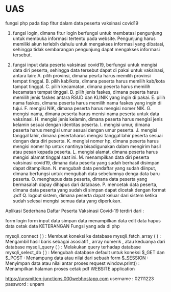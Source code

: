 # UAS
fungsi php pada tiap fitur dalam data peserta vaksinasi covid19

1. fungsi login, dimana fitur login berfungsi untuk membatasi pengunjung untuk membuka informasi tertentu pada website. 
Pengunjung harus memiliki akun terlebih dahulu untuk mengakses informasi yang dibatasi, sehingga tidak sembarangan pengunjung dapat mengakses informasi tersebut.

2. fungsi input data peserta vaksinasi covid19, berfungsi untuk mengisi data diri peserta, sehingga data tersebut dapat di pakai untuk vaksinasi, antara lain:
A. pilih provinsi, dimana pesrta harus memilih provinsi tempat tinggal.
B. pilih kab/kota, dimana peserta harus memilih kab/kota tampat tinggal.
C. pilih kecamatan, dimana peserta harus memilih kecamatan tempat tinggal.
D. pilih jenis faskes, dimana peserta harus memilih jenis faskes antara RSUD dan KLINIK yang ingin di pakai.
E. pilih nama faskes, dimana peserta harus memilih nama faskes yang ingin di tujui.
F. mengisi NIK, dimana peserta harus mengisi nomer NIK.
G. mengisi nama, dimana peserta harus menisi nama peserta untuk data vaksinasi.
H. mengisi jenis kelamin, dimana peserta harus mengisi jenis kelamin sesuai dengan identitas peserta.
I. mengisi umur, dimana peserta harus mengisi umur sesuai dengan umur peserta.
J. mengisi tanggal lahir, dimana pesertaharus mengisi tanggal lahir peserta sesuai dengan data diri peserta.
K. mengisi nomer hp, dimana peserta harus mengisi nomer hp untuk nantinya bisadigunakan dalam mengirim hasil atau pesan kepada peserta.
L. mengisi alamat, dimana peserta harus mengisi alamat tinggal saat ini.
M. menampilkan data diri peserta vaksinasi covid19, dimana data peserta yang sudah berhasil disimpan dapat ditampilkan.
N. mengubah data pendaftar yang sudah diinput, dimana berfungsi untuk mengubah data sebelumnya denga data baru peserta.
O. menghapus data peserta, dimana data peserta yang bermasalah dapay dihapus dari database.
P. mencetak data peserta, dimana data peserta yang sudah di simpan dapat dicetak dengan format .pdf
Q. logout sistem, dimana peserta dapat keluar dari sistem ketika sudah selesai mengisi semua data yang diperlukan.

Aplikasi Sederhana Daftar Peserta Vaksinasi Covid-19 terdiri dari :

form login
form input data
simpan data
menampilkan data
edit data
hapus data
cetak data
KETERANGAN Fungsi yang ada di php

mysqli_connect ( ) : Membuat koneksi ke database
mysqli_fetch_array ( ) : Mengambil hasil baris sebagai asosiatif , array numerik , atau keduanya dari database
mysqli_query ( ) : Melakukan query terhadap database
mysqli_select_db ( ) : Mengubah database default untuk koneksi
$_GET dan $_POST : Menampung data atau nilai dari sebuah form
$_SESSION : Menyimpan data atau nilai antar proses request
window.print() : Menampilkan halaman proses cetak pdf
WEBSITE application

https://unsmitten-junctions.000webhostapp.com
username : 02111223
password : unpam
